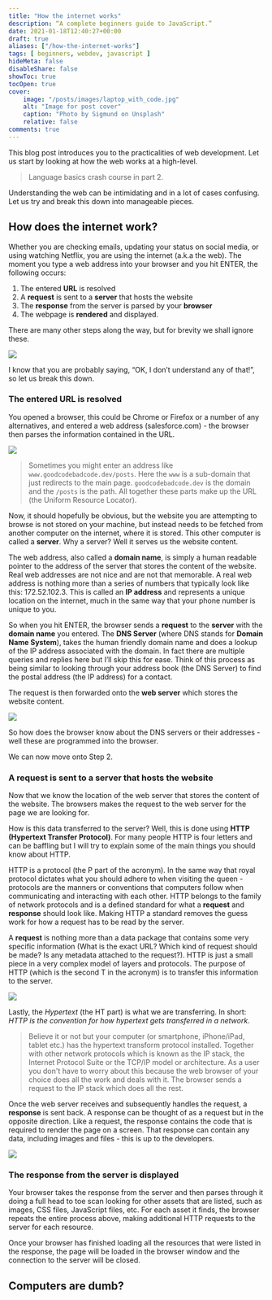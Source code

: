 ```yaml
---
title: "How the internet works"
description: “A complete beginners guide to JavaScript.”
date: 2021-01-18T12:40:27+00:00
draft: true
aliases: ["/how-the-internet-works"]
tags: [ beginners, webdev, javascript ]
hideMeta: false
disableShare: false
showToc: true
tocOpen: true
cover:
    image: "/posts/images/laptop_with_code.jpg"
    alt: "Image for post cover"
    caption: "Photo by Sigmund on Unsplash"
    relative: false
comments: true
---
```


This blog post introduces you to the practicalities of web development. Let us 
start by looking at how the web works at a high-level.

> Language basics crash course in part 2.

Understanding the web can be intimidating and in a lot of cases confusing. Let 
us try and break this down into manageable pieces.

## How does the internet work?

Whether you are checking emails, updating your status on social media, or using 
watching Netflix, you are using the internet (a.k.a the web). The moment you 
type a web address into your browser and you hit ENTER, the following occurs:

1. The entered **URL** is resolved
2. A **request** is sent to a **server** that hosts the website
3. The **response** from the server is parsed by your **browser**
4. The webpage is **rendered** and displayed.

There are many other steps along the way, but for brevity we shall ignore these.

![](/posts/images/how_the_web_works.png)

I know that you are probably saying, “OK, I don’t understand any of that!”, so 
let us break this down.

### The entered URL is resolved

You opened a browser, this could be Chrome or Firefox or a number of any 
alternatives, and entered a web address (salesforce.com) - the browser then 
parses the information contained in the URL. 

![](/posts/images/url_parts.png)

> Sometimes you might enter an address like ```www.goodcodebadcode.dev/posts```. 
> Here the ```www``` is a sub-domain that just redirects to the main page. 
> ```goodcodebadcode.dev``` is the domain and the ```/posts``` is the path. All 
> together these parts make up the URL (the Uniform Resource Locator).

Now, it should hopefully be obvious, but the website you are attempting to 
browse is not stored on your machine, but instead needs to be fetched from 
another computer on the internet, where it is stored. This other computer is 
called a **server**. Why a server? Well it serves us the website content.

The web address, also called a **domain name**, is simply a human readable 
pointer to the address of the server that stores the content of the website. 
Real web addresses are not nice and are not that memorable. A real web address 
is nothing more than a series of numbers that typically look like this: 
172.52.102.3. This is called an **IP address** and represents a unique location 
on the internet, much in the same way that your phone number is unique to you.

So when you hit ENTER, the browser sends a **request** to the **server** with 
the **domain name** you entered. The **DNS Server** (where DNS stands for **Domain 
Name System**), takes the human friendly domain name and does a lookup of the IP 
address associated with the domain. In fact there are multiple queries and 
replies here but I’ll skip this for ease. Think of this process as being similar 
to looking through your address book (the DNS Server) to find the postal address 
(the IP address) for a contact.

The request is then forwarded onto the **web server** which stores the website 
content.

![](/posts/images/dns_resolve_url.png)

So how does the browser know about the DNS servers or their addresses - well 
these are programmed into the browser.

We can now move onto Step 2.

### A request is sent to a server that hosts the website

Now that we know the location of the web server that stores the content of the 
website. The browsers makes the request to the web server for the page we are 
looking for.

How is this data transferred to the server? Well, this is done using **HTTP 
(Hypertext Transfer Protocol)**. For many people HTTP is four letters and can be 
baffling but I will try to explain some of the main things you should know about 
HTTP.

HTTP is a protocol (the P part of the acronym). In the same way that royal 
protocol dictates what you should adhere to when visiting the queen - protocols 
are the manners or conventions that computers follow when communicating and 
interacting with each other. HTTP belongs to the family of network protocols and 
is a defined standard for what a **request** and **response** should look like. 
Making HTTP a standard removes the guess work for how a request has to be read by 
the server.

A **request** is nothing more than a data package that contains some very specific 
information (What is the exact URL? Which kind of request should be made? Is any 
metadata attached to the request?). HTTP is just a small piece in a very complex 
model of layers and protocols. The purpose of HTTP (which is the second T in the 
acronym) is to transfer this information to the server.

![](/posts/images/chrome_dev_tools_requests.png)

Lastly, the _Hypertext_ (the HT part) is what we are transferring. In short: 
_HTTP is the convention for how hypertext gets transferred in a network_. 

> Believe it or not but your computer (or smartphone, iPhone/iPad, tablet etc.) 
> has the hypertext transform protocol installed. Together with other network 
> protocols which is known as the IP stack, the Internet Protocol Suite or the 
> TCP/IP model or architecture. As a user you don't have to worry about this 
> because the web browser of your choice does all the work and deals with it. 
> The browser sends a request to the IP stack which does all the rest.

Once the web server receives and subsequently handles the request, a 
**response** is sent back. A response can be thought of as a request but in the 
opposite direction. Like a request, the response contains the code that is 
required to render the page on a screen. That response can contain any data, 
including images and files - this is up to the developers.

![](/posts/images/chrome_dev_tools_response.png)

### The response from the server is displayed

Your browser takes the response from the server and then parses through it 
doing a full head to toe scan looking for other assets that are listed, such as 
images, CSS files, JavaScript files, etc. For each asset it finds, the browser 
repeats the entire process above, making additional HTTP requests to the server 
for each resource. 

Once your browser has finished loading all the resources that were listed in the 
response, the page will be loaded in the browser window and the connection to 
the server will be closed.

## Computers are dumb?